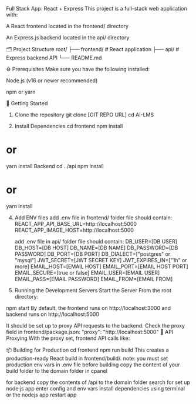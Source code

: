 Full Stack App: React + Express
This project is a full-stack web application with:

A React frontend located in the frontend/ directory

An Express.js backend located in the api/ directory

🗂️ Project Structure
root/
├── frontend/      # React application
├── api/           # Express backend API
└── README.md


⚙️ Prerequisites
Make sure you have the following installed:

Node.js (v16 or newer recommended)

npm or yarn

🚀 Getting Started
1. Clone the repository
git clone [GIT REPO URL]
cd AI-LMS


3. Install Dependencies
cd frontend
npm install
# or
yarn install
Backend
cd ../api
npm install
# or
yarn install

4. Add ENV files
   add .env file in frontend/ folder
   file should contain:
   REACT_APP_API_BASE_URL=http://localhost:5000
   REACT_APP_IMAGE_HOST=http://localhost:5000

   add .env file in api/ folder
   file should contain:
   DB_USER=[DB USER]
   DB_HOST=[DB HOST]
   DB_NAME=[DB NAME]
   DB_PASSWORD=[DB PASSWORD]
   DB_PORT=[DB PORT]
   DB_DIALECT=["postgres" or "mysql"]
   JWT_SECRET=[JWT SECRET KEY]
   JWT_EXPIRES_IN=["1h" or more]
   EMAIL_HOST=[EMAIL HOST]
   EMAIL_PORT=[EMAIL HOST PORT]
   EMAIL_SECURE=[true or false]
   EMAIL_USER=[EMAIL USER]
   EMAIL_PASS=[EMAIL PASSWORD]
   EMAIL_FROM=[EMAIL FROM]



3. Running the Development Servers
Start the Server
From the root directory:

npm start
By default, the frontend runs on http://localhost:3000 and backend runs on http://localhost:5000

It should be set up to proxy API requests to the backend. Check the proxy field in frontend/package.json:
"proxy": "http://localhost:5000"
🔄 API Proxying
With the proxy set, frontend API calls like:

📦 Building for Production
cd frontend
npm run build
This creates a production-ready React build in frontend/build/.
note: you must set production env vars in .env file before building
copy the content of your build folder to the domain folder in cpanel

for backend
copy the contents of /api to the domain folder
search for set up node js app
enter config and env vars
install dependencies using terminal or the nodejs app
restart app
